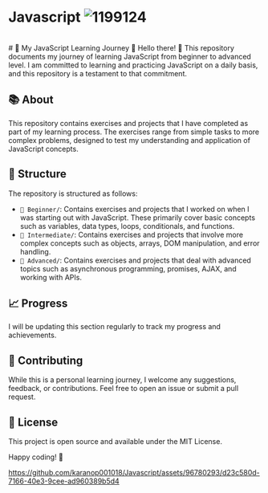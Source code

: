 # Javascript ![1199124](https://github.com/karanop001018/Javascript/assets/96780293/64d06b86-59a9-4695-a982-c3c1b9c69215)
<br>
# 🚀 My JavaScript Learning Journey 🚀
Hello there! 👋 This repository documents my journey of learning JavaScript from beginner to advanced level. I am committed to learning and practicing JavaScript on a daily basis, and this repository is a testament to that commitment.

## 📚 About

This repository contains exercises and projects that I have completed as part of my learning process. The exercises range from simple tasks to more complex problems, designed to test my understanding and application of JavaScript concepts.

## 📂 Structure

The repository is structured as follows:

- `🌱 Beginner/`: Contains exercises and projects that I worked on when I was starting out with JavaScript. These primarily cover basic concepts such as variables, data types, loops, conditionals, and functions.
- `🌳 Intermediate/`: Contains exercises and projects that involve more complex concepts such as objects, arrays, DOM manipulation, and error handling.
- `🌲 Advanced/`: Contains exercises and projects that deal with advanced topics such as asynchronous programming, promises, AJAX, and working with APIs.

## 📈 Progress

I will be updating this section regularly to track my progress and achievements.

## 🤝 Contributing

While this is a personal learning journey, I welcome any suggestions, feedback, or contributions. Feel free to open an issue or submit a pull request.

## 📜 License

This project is open source and available under the MIT License.

Happy coding! 🚀


https://github.com/karanop001018/Javascript/assets/96780293/d23c580d-7166-40e3-9cee-ad960389b5d4

